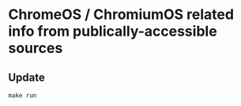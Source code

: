 # ChromeOS / ChromiumOS related info from publically-accessible sources

## Update
```
make run
```
